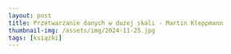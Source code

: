 ```yaml
---
layout: post
title: Przetwarzanie danych w dużej skali - Martin Kleppmann
thumbnail-img: /assets/img/2024-11-25.jpg
tags: [książki]
---
```

